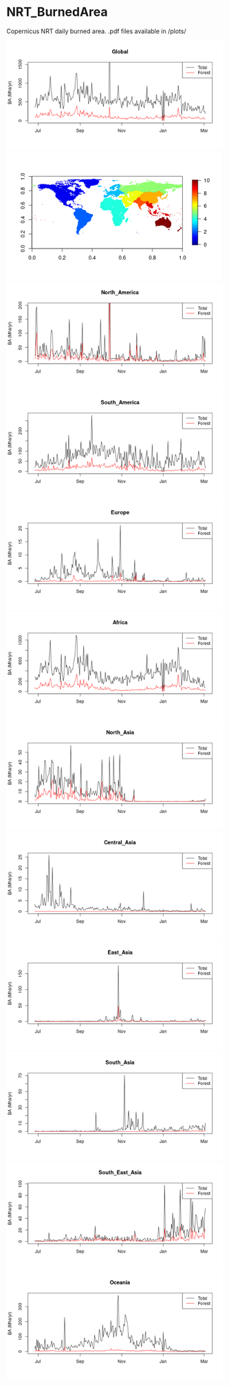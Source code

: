 # NRT_BurnedArea

Copernicus NRT daily burned area. 
.pdf files available in /plots/

![Global Burned Area](/plots/Daily_burned_area_global.png)
![Regions](/plots/Regions.png)
![North America Burned Area](/plots/Daily_burned_area_North_America.png)
![South America Burned Area](/plots/Daily_burned_area_South_America.png)
![Europe Burned Area](/plots/Daily_burned_area_Europe.png)
![Africa Burned Area](/plots/Daily_burned_area_Africa.png)
![North Asia Burned Area](/plots/Daily_burned_area_North_Asia.png)
![Central Asia Burned Area](/plots/Daily_burned_area_Central_Asia.png)
![East Asia Burned Area](/plots/Daily_burned_area_East_Asia.png)
![South Asia Burned Area](/plots/Daily_burned_area_South_Asia.png)
![Southeast Asia Burned Area](/plots/Daily_burned_area_South_East_Asia.png)
![Oceania Burned Area](/plots/Daily_burned_area_Oceania.png)
